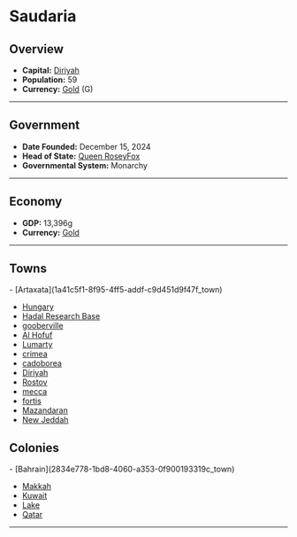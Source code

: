 <!--UNDEDITED FILE, remove this entire line if this file has been edited!-->
# <!--NAME-->Saudaria<!--NAME-->

## Overview

- **Capital:** <!--CAPITAL_LINK-->[Diriyah](f357d68c-b918-4b4a-ab11-a9a58a1d0aad_town)<!--CAPITAL_LINK-->
- **Population:** <!--POPULATION-->59<!--POPULATION-->
- **Currency:** <!--CURRENCY_LINK-->[Gold](Gold_currency)<!--CURRENCY_LINK--> (<!--CURRENCY_ABV-->G<!--CURRENCY_ABV-->)

---

## Government

- **Date Founded:** <!--FOUNDED-->December 15, 2024<!--FOUNDED-->
- **Head of State:** <!--LEADER_TITLE_LINK-->[Queen RoseyFox](RoseyFox_user)<!--LEADER_TITLE_LINK-->
- **Governmental System:** <!--GOVERNMENT-->Monarchy<!--GOVERNMENT-->

---

## Economy

- **GDP:** <!--GDP-->13,396g<!--GDP-->
- **Currency:** <!--CURRENCY_LINK-->[Gold](Gold_currency)<!--CURRENCY_LINK-->

---

## Towns

<!--TOWNS-->- [Artaxata](1a41c5f1-8f95-4ff5-addf-c9d451d9f47f_town)
- [Hungary](b92f2f01-5ca0-4a08-8907-1f024ff4266f_town)
- [Hadal Research Base](48684084-3c4d-4ca9-8efc-27213ebf467b_town)
- [gooberville](d92e7ed1-38ac-4abb-908e-177914e61a5d_town)
- [Al Hofuf](34f17c64-4ce5-4a2e-b61a-13912af1c3cf_town)
- [Lumarty](c22491aa-bf5c-4598-94ff-8e8104c0c342_town)
- [crimea](c8ce207e-7e39-4849-829d-69e67c656a3f_town)
- [cadoborea](b35a3705-259c-4d01-af22-6623918769d5_town)
- [Diriyah](f357d68c-b918-4b4a-ab11-a9a58a1d0aad_town)
- [Rostov](a8580ec8-feb2-415b-99e7-6463f9cdad03_town)
- [mecca](4168e4dc-d025-41ce-8edc-827a655cf455_town)
- [fortis](f7e6dd83-4060-41b9-a5a8-802da63dee6b_town)
- [Mazandaran](5d0b47a7-e2aa-46f5-ac45-19f4e3fa6c8e_town)
- [New Jeddah](6c1084e4-8ecc-45fd-9201-ca4af595f994_town)<!--TOWNS-->

## Colonies

<!--COLONIES-->- [Bahrain](2834e778-1bd8-4060-a353-0f900193319c_town)
- [Makkah](c4d50395-4e76-4281-b6c2-54bc33bb44c9_town)
- [Kuwait](eb4e9317-89d5-4e5d-b98d-e0eea5d689d3_town)
- [Lake](bbf987dc-57c5-4a2b-a552-5b13c43ee223_town)
- [Qatar](0131d7a5-ff5a-41ae-96de-c859fdcaedad_town)<!--COLONIES-->

---